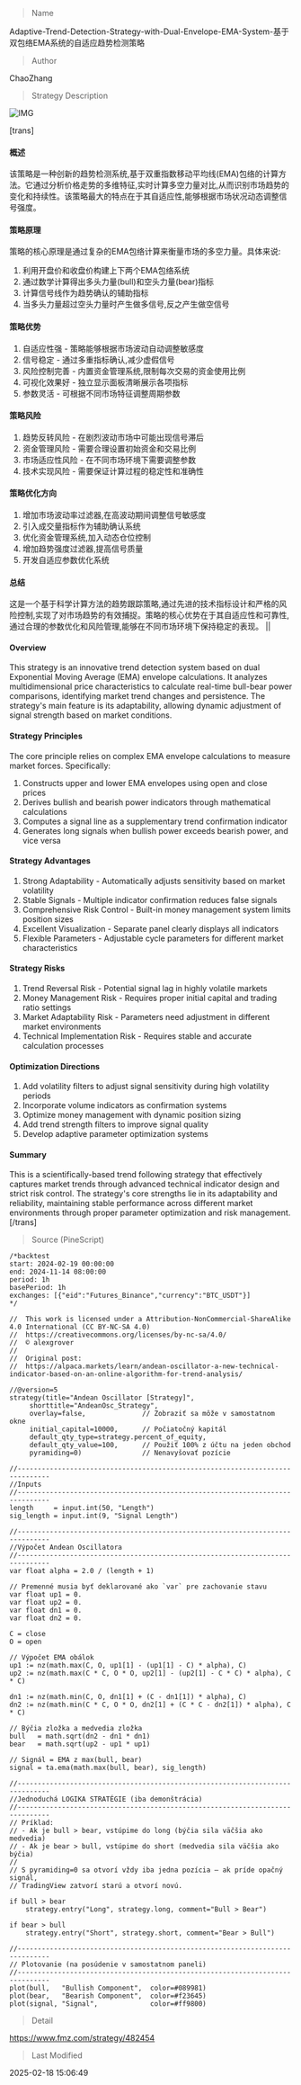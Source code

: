 
> Name

Adaptive-Trend-Detection-Strategy-with-Dual-Envelope-EMA-System-基于双包络EMA系统的自适应趋势检测策略

> Author

ChaoZhang

> Strategy Description

![IMG](https://www.fmz.com/upload/asset/1416bcbc2a64a9f99ae.png)

[trans]
#### 概述
该策略是一种创新的趋势检测系统,基于双重指数移动平均线(EMA)包络的计算方法。它通过分析价格走势的多维特征,实时计算多空力量对比,从而识别市场趋势的变化和持续性。该策略最大的特点在于其自适应性,能够根据市场状况动态调整信号强度。

#### 策略原理
策略的核心原理是通过复杂的EMA包络计算来衡量市场的多空力量。具体来说:
1. 利用开盘价和收盘价构建上下两个EMA包络系统
2. 通过数学计算得出多头力量(bull)和空头力量(bear)指标
3. 计算信号线作为趋势确认的辅助指标
4. 当多头力量超过空头力量时产生做多信号,反之产生做空信号

#### 策略优势
1. 自适应性强 - 策略能够根据市场波动自动调整敏感度
2. 信号稳定 - 通过多重指标确认,减少虚假信号
3. 风险控制完善 - 内置资金管理系统,限制每次交易的资金使用比例
4. 可视化效果好 - 独立显示面板清晰展示各项指标
5. 参数灵活 - 可根据不同市场特征调整周期参数

#### 策略风险
1. 趋势反转风险 - 在剧烈波动市场中可能出现信号滞后
2. 资金管理风险 - 需要合理设置初始资金和交易比例
3. 市场适应性风险 - 在不同市场环境下需要调整参数
4. 技术实现风险 - 需要保证计算过程的稳定性和准确性

#### 策略优化方向
1. 增加市场波动率过滤器,在高波动期间调整信号敏感度
2. 引入成交量指标作为辅助确认系统
3. 优化资金管理系统,加入动态仓位控制
4. 增加趋势强度过滤器,提高信号质量
5. 开发自适应参数优化系统

#### 总结
这是一个基于科学计算方法的趋势跟踪策略,通过先进的技术指标设计和严格的风险控制,实现了对市场趋势的有效捕捉。策略的核心优势在于其自适应性和可靠性,通过合理的参数优化和风险管理,能够在不同市场环境下保持稳定的表现。 || 

#### Overview
This strategy is an innovative trend detection system based on dual Exponential Moving Average (EMA) envelope calculations. It analyzes multidimensional price characteristics to calculate real-time bull-bear power comparisons, identifying market trend changes and persistence. The strategy's main feature is its adaptability, allowing dynamic adjustment of signal strength based on market conditions.

#### Strategy Principles
The core principle relies on complex EMA envelope calculations to measure market forces. Specifically:
1. Constructs upper and lower EMA envelopes using open and close prices
2. Derives bullish and bearish power indicators through mathematical calculations
3. Computes a signal line as a supplementary trend confirmation indicator
4. Generates long signals when bullish power exceeds bearish power, and vice versa

#### Strategy Advantages
1. Strong Adaptability - Automatically adjusts sensitivity based on market volatility
2. Stable Signals - Multiple indicator confirmation reduces false signals
3. Comprehensive Risk Control - Built-in money management system limits position sizes
4. Excellent Visualization - Separate panel clearly displays all indicators
5. Flexible Parameters - Adjustable cycle parameters for different market characteristics

#### Strategy Risks
1. Trend Reversal Risk - Potential signal lag in highly volatile markets
2. Money Management Risk - Requires proper initial capital and trading ratio settings
3. Market Adaptability Risk - Parameters need adjustment in different market environments
4. Technical Implementation Risk - Requires stable and accurate calculation processes

#### Optimization Directions
1. Add volatility filters to adjust signal sensitivity during high volatility periods
2. Incorporate volume indicators as confirmation systems
3. Optimize money management with dynamic position sizing
4. Add trend strength filters to improve signal quality
5. Develop adaptive parameter optimization systems

#### Summary
This is a scientifically-based trend following strategy that effectively captures market trends through advanced technical indicator design and strict risk control. The strategy's core strengths lie in its adaptability and reliability, maintaining stable performance across different market environments through proper parameter optimization and risk management.[/trans]



> Source (PineScript)

``` pinescript
/*backtest
start: 2024-02-19 00:00:00
end: 2024-11-14 08:00:00
period: 1h
basePeriod: 1h
exchanges: [{"eid":"Futures_Binance","currency":"BTC_USDT"}]
*/

//  This work is licensed under a Attribution-NonCommercial-ShareAlike 4.0 International (CC BY-NC-SA 4.0) 
//  https://creativecommons.org/licenses/by-nc-sa/4.0/
//  © alexgrover
//
//  Original post: 
//  https://alpaca.markets/learn/andean-oscillator-a-new-technical-indicator-based-on-an-online-algorithm-for-trend-analysis/

//@version=5
strategy(title="Andean Oscillator [Strategy]",
     shorttitle="AndeanOsc_Strategy",
     overlay=false,              // Zobraziť sa môže v samostatnom okne
     initial_capital=10000,      // Počiatočný kapitál
     default_qty_type=strategy.percent_of_equity,
     default_qty_value=100,      // Použiť 100% z účtu na jeden obchod
     pyramiding=0)               // Nenavyšovať pozície

//------------------------------------------------------------------------------
//Inputs
//------------------------------------------------------------------------------
length     = input.int(50, "Length")
sig_length = input.int(9, "Signal Length")

//------------------------------------------------------------------------------
//Výpočet Andean Oscillatora
//------------------------------------------------------------------------------
var float alpha = 2.0 / (length + 1)

// Premenné musia byť deklarované ako `var` pre zachovanie stavu
var float up1 = 0.
var float up2 = 0.
var float dn1 = 0.
var float dn2 = 0.

C = close
O = open

// Výpočet EMA obálok
up1 := nz(math.max(C, O, up1[1] - (up1[1] - C) * alpha), C)
up2 := nz(math.max(C * C, O * O, up2[1] - (up2[1] - C * C) * alpha), C * C)

dn1 := nz(math.min(C, O, dn1[1] + (C - dn1[1]) * alpha), C)
dn2 := nz(math.min(C * C, O * O, dn2[1] + (C * C - dn2[1]) * alpha), C * C)

// Býčia zložka a medvedia zložka
bull   = math.sqrt(dn2 - dn1 * dn1)
bear   = math.sqrt(up2 - up1 * up1)

// Signál = EMA z max(bull, bear)
signal = ta.ema(math.max(bull, bear), sig_length)

//------------------------------------------------------------------------------
//Jednoduchá LOGIKA STRATÉGIE (iba demonštrácia)
//------------------------------------------------------------------------------
// Príklad: 
// - Ak je bull > bear, vstúpime do long (býčia sila väčšia ako medvedia)
// - Ak je bear > bull, vstúpime do short (medvedia sila väčšia ako býčia)
//
// S pyramiding=0 sa otvorí vždy iba jedna pozícia – ak príde opačný signál, 
// TradingView zatvorí starú a otvorí novú.

if bull > bear
    strategy.entry("Long", strategy.long, comment="Bull > Bear")

if bear > bull
    strategy.entry("Short", strategy.short, comment="Bear > Bull")

//------------------------------------------------------------------------------
// Plotovanie (na posúdenie v samostatnom paneli)
//------------------------------------------------------------------------------
plot(bull,   "Bullish Component",  color=#089981)
plot(bear,   "Bearish Component",  color=#f23645)
plot(signal, "Signal",             color=#ff9800)

```

> Detail

https://www.fmz.com/strategy/482454

> Last Modified

2025-02-18 15:06:49
